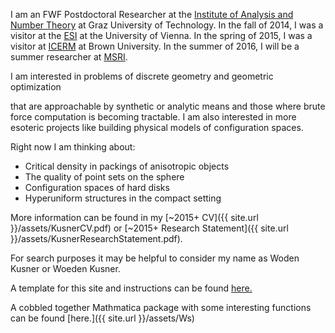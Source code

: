 I am an FWF Postdoctoral Researcher at the [Institute of Analysis and Number Theory][ANT] at Graz University of Technology.
In the fall of 2014, I was a visitor at the [ESI][ESI] at the University of Vienna. In the spring of 2015, I was a visitor at [ICERM][ICERM] at Brown University.  In the summer of 2016, I will be a summer researcher at [MSRI][MSRI].



<!---Because of this, consider the site to be under construction.  Briefly, -->I am interested in problems of discrete geometry and geometric optimization
that are approachable by synthetic or analytic means and those where brute force computation is becoming tractable.
I am also interested in more esoteric projects like building physical models of configuration spaces.

Right now I am thinking about:

- Critical density in packings of anisotropic objects
- The quality of point sets on the sphere
- Configuration spaces of hard disks
- Hyperuniform structures in the compact setting

<!---For more detail, you will need to go somewhere else, as this site (as of 2014) is here to test a template.  Otherwise, you would be able to check below for a 
for a short overview, or even find a link to a more recent copy my [CV]({{ site.url }}/assets/KusnerCV.pdf). For more info, search elsewhere. Google is pretty good at finding me these days.-->

More information can be found in my [~2015+ CV]({{ site.url }}/assets/KusnerCV.pdf) or [~2015+ Research Statement]({{ site.url }}/assets/KusnerResearchStatement.pdf).

For search purposes it may be helpful to consider my name as Woden Kusner or Woeden Kusner.

A template for this site and instructions can be found [here.][louis]  

A cobbled together Mathmatica package with some interesting functions can be found [here.]({{ site.url }}/assets/Ws)

[ANT]: http://finanz.math.tugraz.at/
[ESI]: http://www.esi.ac.at/
[ICERM]: http://icerm.brown.edu/
[louis]: http://theran.lt/2014/11/12/about-this-site.html
[MSRI]: http://www.msri.org/
 